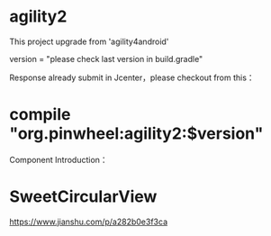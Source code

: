 # agility2
This project upgrade from 'agility4android'

version = "please check last version in build.gradle"

Response already submit in Jcenter，please checkout from this：
# compile "org.pinwheel:agility2:$version"


Component Introduction：
# SweetCircularView
https://www.jianshu.com/p/a282b0e3f3ca
